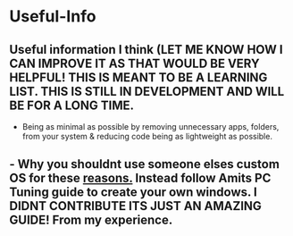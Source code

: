 # Useful-Info
## Useful information I think (LET ME KNOW HOW I CAN IMPROVE IT AS THAT WOULD BE VERY HELPFUL! THIS IS MEANT TO BE A LEARNING LIST. THIS IS STILL IN DEVELOPMENT AND WILL BE FOR A LONG TIME.

- Being as minimal as possible by removing unnecessary apps, folders, from your system & reducing code being as lightweight as possible.

## - Why you shouldnt use someone elses custom OS for these [reasons.](/Dont-use-customos.md) Instead follow Amits PC Tuning guide to create your own windows. I DIDNT CONTRIBUTE ITS JUST AN AMAZING GUIDE! From my experience.
